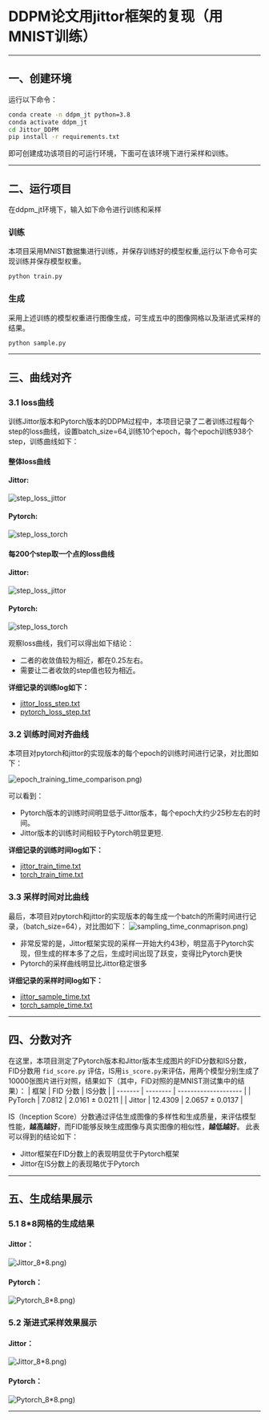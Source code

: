 # DDPM论文用jittor框架的复现（用MNIST训练）
---

## 一、创建环境
运行以下命令：
```bash
conda create -n ddpm_jt python=3.8
conda activate ddpm_jt
cd Jittor_DDPM
pip install -r requirements.txt
```
即可创建成功该项目的可运行环境，下面可在该环境下进行采样和训练。

---


## 二、运行项目

在ddpm_jt环境下，输入如下命令进行训练和采样

### 训练

本项目采用MNIST数据集进行训练，并保存训练好的模型权重,运行以下命令可实现训练并保存模型权重。
```bash
python train.py
```
### 生成

采用上述训练的模型权重进行图像生成，可生成五中的图像网格以及渐进式采样的结果。
```bash
python sample.py
```
---
## 三、曲线对齐

### 3.1 loss曲线

  训练Jittor版本和Pytorch版本的DDPM过程中，本项目记录了二者训练过程每个step的loss曲线，设置batch_size=64,训练10个epoch，每个epoch训练938个step，训练曲线如下：
  
#### 整体loss曲线

#### Jittor:
![step_loss_jittor](Curve/jittor_loss_curve_all_steps.png)

#### Pytorch:
![step_loss_torch](Curve/torch_loss_curve_all_steps.png)

#### 每200个step取一个点的loss曲线

#### Jittor:
![step_loss_jittor](Curve/torch_loss_curve_sampled_from_200.png)

#### Pytorch:
![step_loss_torch](Curve/jittor_loss_curve_sampled_from_200.png)

观察loss曲线，我们可以得出如下结论：
- 二者的收敛值较为相近，都在0.25左右。
- 需要让二者收敛的step值也较为相近。

**详细记录的训练log如下：**

- [jittor_loss_step.txt](Jittor_DDPM/training_logs_jittor/loss_step.txt)  
- [pytorch_loss_step.txt](Pytorch_DDPM/training_logs_pytorch/loss_step.txt)


### 3.2 训练时间对齐曲线

本项目对pytorch和jittor的实现版本的每个epoch的训练时间进行记录，对比图如下：

![epoch_training_time_comparison.png)](Curve/epoch_training_time_comparison.png)

可以看到：
- Pytorch版本的训练时间明显低于Jittor版本，每个epoch大约少25秒左右的时间。
- Jittor版本的训练时间相较于Pytorch明显更短.

**详细记录的训练时间log如下：**

- [jittor_train_time.txt](Jittor_DDPM/training_logs_jittor/train_time.txt)
- [torch_train_time.txt](Pytorch_DDPM/training_logs_pytorch/train_time.txt)
  
### 3.3 采样时间对比曲线

最后，本项目对pytorch和jittor的实现版本的每生成一个batch的所需时间进行记录，（batch_size=64），对比图如下：
![sampling_time_conmaprison.png)](Curve/sampling_time_comparison.png)


- 非常反常的是，Jittor框架实现的采样一开始大约43秒，明显高于Pytorch实现，但生成的样本多了之后，生成时间出现了跃变，变得比Pytorch更快
- Pytorch的采样曲线明显比Jittor稳定很多

**详细记录的采样时间log如下：**

- [jittor_sample_time.txt](Jittor_DDPM/training_logs_jittor/sample_time.txt)
- [torch_sample_time.txt](Pytorch_DDPM/training_logs_pytorch/sample_time.txt)

---

## 四、分数对齐

  在这里，本项目测定了Pytorch版本和Jittor版本生成图片的FID分数和IS分数，FID分数用 `fid_score.py` 评估，IS用`is_score.py`来评估，用两个模型分别生成了10000张图片进行对照，结果如下（其中，FID对照的是MNIST测试集中的结果）：
| 框架    | FID 分数 | IS分数 |
| ------- | -------- | -------------------- |
| PyTorch | 7.0812  | 2.0161 ± 0.0211      |
| Jittor  | 12.4309  | 2.0657 ± 0.0137     |

IS（Inception Score）分数通过评估生成图像的多样性和生成质量，来评估模型性能，**越高越好**，而FID能够反映生成图像与真实图像的相似性，**越低越好**。
此表可以得到的结论如下：
- Jittor框架在FID分数上的表现明显优于Pytorch框架
- Jittor在IS分数上的表现略优于Pytorch

---

## 五、生成结果展示

### 5.1 8*8网格的生成结果

#### Jittor：
![Jittor_8*8.png)](/Jittor_DDPM/8_8img/jittor_8x8.png)
#### Pytorch：
![Pytorch_8*8.png)](/Pytorch_DDPM/8_8img/generated_8x8_grid_from_visualization.png)

### 5.2 渐进式采样效果展示

#### Jittor：
![Jittor_8*8.png)](/Jittor_DDPM/denoise_grid_output/denoising_steps_16x16.png)
#### Pytorch：
![Pytorch_8*8.png)](/Pytorch_DDPM/denoise_grid_output/denoising_steps_16x16.png)

---
